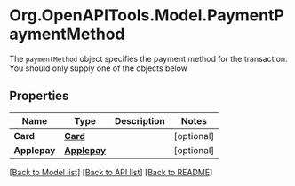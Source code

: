 # Org.OpenAPITools.Model.PaymentPaymentMethod
The `paymentMethod` object specifies the payment method for the transaction. You should only supply one of the objects below

## Properties

Name | Type | Description | Notes
------------ | ------------- | ------------- | -------------
**Card** | [**Card**](Card.md) |  | [optional] 
**Applepay** | [**Applepay**](Applepay.md) |  | [optional] 

[[Back to Model list]](../README.md#documentation-for-models) [[Back to API list]](../README.md#documentation-for-api-endpoints) [[Back to README]](../README.md)

